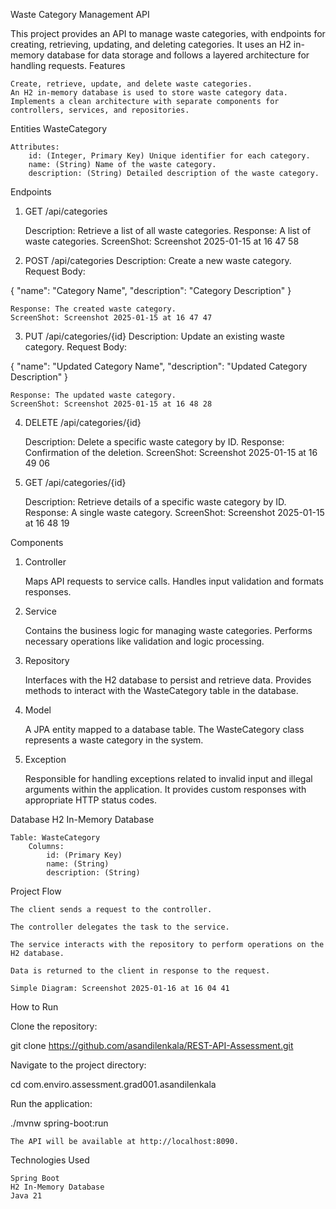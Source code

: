 Waste Category Management API

This project provides an API to manage waste categories, with endpoints for creating, retrieving, updating, and deleting categories. It uses an H2 in-memory database for data storage and follows a layered architecture for handling requests.
Features

    Create, retrieve, update, and delete waste categories.
    An H2 in-memory database is used to store waste category data.
    Implements a clean architecture with separate components for controllers, services, and repositories.

Entities
WasteCategory

    Attributes:
        id: (Integer, Primary Key) Unique identifier for each category.
        name: (String) Name of the waste category.
        description: (String) Detailed description of the waste category.

Endpoints
1. GET /api/categories

    Description: Retrieve a list of all waste categories.
    Response: A list of waste categories.
    ScreenShot: Screenshot 2025-01-15 at 16 47 58

2. POST /api/categories
Description: Create a new waste category.
Request Body:

{
  "name": "Category Name",
  "description": "Category Description"
}

    Response: The created waste category.
    ScreenShot: Screenshot 2025-01-15 at 16 47 47

3. PUT /api/categories/{id}
Description: Update an existing waste category.
Request Body:

{
  "name": "Updated Category Name",
  "description": "Updated Category Description"
}

    Response: The updated waste category.
    ScreenShot: Screenshot 2025-01-15 at 16 48 28

4. DELETE /api/categories/{id}

    Description: Delete a specific waste category by ID.
    Response: Confirmation of the deletion.
    ScreenShot: Screenshot 2025-01-15 at 16 49 06

5. GET /api/categories/{id}

    Description: Retrieve details of a specific waste category by ID.
    Response: A single waste category.
    ScreenShot: Screenshot 2025-01-15 at 16 48 19

Components
1. Controller

    Maps API requests to service calls.
    Handles input validation and formats responses.

2. Service

    Contains the business logic for managing waste categories.
    Performs necessary operations like validation and logic processing.

3. Repository

    Interfaces with the H2 database to persist and retrieve data.
    Provides methods to interact with the WasteCategory table in the database.

4. Model

    A JPA entity mapped to a database table.
    The WasteCategory class represents a waste category in the system.

5. Exception

    Responsible for handling exceptions related to invalid input and illegal arguments within the application.
    It provides custom responses with appropriate HTTP status codes.

Database
H2 In-Memory Database

    Table: WasteCategory
        Columns:
            id: (Primary Key)
            name: (String)
            description: (String)

Project Flow

    The client sends a request to the controller.

    The controller delegates the task to the service.

    The service interacts with the repository to perform operations on the H2 database.

    Data is returned to the client in response to the request.

    Simple Diagram: Screenshot 2025-01-16 at 16 04 41

How to Run

Clone the repository:

git clone https://github.com/asandilenkala/REST-API-Assessment.git

Navigate to the project directory:

cd com.enviro.assessment.grad001.asandilenkala

Run the application:

./mvnw spring-boot:run

    The API will be available at http://localhost:8090.

Technologies Used

    Spring Boot
    H2 In-Memory Database
    Java 21

